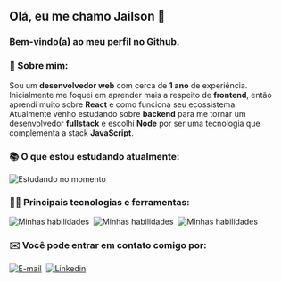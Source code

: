 ## Olá, eu me chamo Jailson 👋
### Bem-vindo(a) ao meu perfil no Github.

### 📖 Sobre mim: 
Sou um **desenvolvedor web** com cerca de **1 ano** de experiência. Inicialmente me foquei em aprender mais a respeito de **frontend**, então aprendi muito sobre **React** e como funciona seu ecossistema.  
Atualmente venho estudando sobre **backend** para me tornar um desenvolvedor **fullstack** e escolhi **Node** por ser uma tecnologia que complementa a stack **JavaScript**.

### 📚 O que estou estudando atualmente: 
![Estudando no momento](https://skillicons.dev/icons?i=nodejs,express,sequelize,postgres,mongodb&theme=dark)

### 👨‍💻 Principais tecnologias e ferramentas: 
![Minhas habilidades](https://skillicons.dev/icons?i=html,css,javascript,typescript,sass&theme=dark)&nbsp;
![Minhas habilidades](https://skillicons.dev/icons?i=react,emotion,redux,next,bash&theme=dark)&nbsp;
![Minhas habilidades](https://skillicons.dev/icons?i=vscode,vite,vim,git&theme=dark)

### ✉️ Você pode entrar em contato comigo por:
[![E-mail](https://img.shields.io/badge/Gmail-D14836?style=for-the-badge&logo=gmail&logoColor=white)](mailto:jailsonp.lima03@gmail.com)&nbsp;&nbsp;[![Linkedin](https://img.shields.io/badge/LinkedIn-0077B5?style=for-the-badge&logo=linkedin&logoColor=white)](https://www.linkedin.com/in/jailsonplima/)

<!--
**JailsonPLima/JailsonPLima** is a ✨ _special_ ✨ repository because its `README.md` (this file) appears on your GitHub profile.

Here are some ideas to get you started:

- 🔭 I’m currently working on ...
- 🌱 I’m currently learning ...
- 👯 I’m looking to collaborate on ...
- 🤔 I’m looking for help with ...
- 💬 Ask me about ...
- 📫 How to reach me: ...
- 😄 Pronouns: ...
- ⚡ Fun fact: ...
-->
